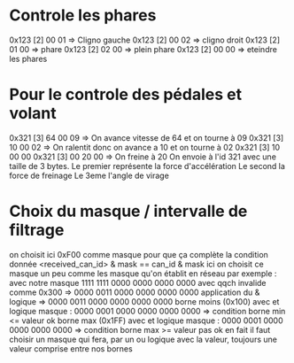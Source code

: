 # Controle les phares
0x123 [2] 00 01 => Cligno gauche
0x123 [2] 00 02 => cligno droit
0x123 [2] 01 00 => phare
0x123 [2] 02 00 => plein phare
0x123 [2] 00 00 => eteindre les phares

# Pour le controle des pédales et volant
0x321 [3] 64 00 09 => On avance vitesse de 64 et on tourne à 09
0x321 [3] 10 00 02 => On ralentit donc on avance a 10 et on tourne à 02
0x321 [3] 10 00 00 
0x321 [3] 00 20 00 => On freine à 20
On envoie à l'id 321 avec une taille de 3 bytes.
Le premier représente la force d'accélération
Le second la force de freinage
Le 3eme l'angle de virage

# Choix du masque / intervalle de filtrage 
on choisit ici 0xF00 comme masque pour que ça complète la condition donnée <received_can_id> & mask == can_id & mask
ici on choisit ce masque un peu comme les masque qu'on établit en réseau
par exemple : avec notre masque   1111 1111  0000 0000  0000 0000
avec qqch invalide comme 0x300 => 0000 0011  0000 0000  0000 0000
application du & logique =>       0000 0011  0000 0000  0000 0000
borne moins (0x100) avec et logique  masque : 0000 0001  0000 0000  0000 0000 => condition borne min <= valeur ok 
borne max (0x1FF) avec et logique masque : 0000 0001  0000 0000  0000 0000 => condition borne max >= valeur pas ok
en fait il faut choisir un masque qui fera, par un ou logique avec la valeur, toujours une valeur comprise entre nos bornes
	